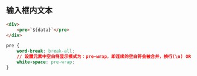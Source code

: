 ## 输入框内文本

```HTML
<div>
    <pre>`${data}`</pre>
</div>
```

```CSS
pre {
    word-break: break-all;
    // 设置元素中空白符显示模式为：pre-wrap，即连续的空白符会被合并，换行(\n) OR <br> OR 填充 line 盒子时才会换行
    white-space: pre-wrap;
}
```



